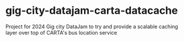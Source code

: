 # gig-city-datajam-carta-datacache
Project for 2024 Gig city DataJam to try and provide a scalable caching layer over top of CARTA's bus location service
